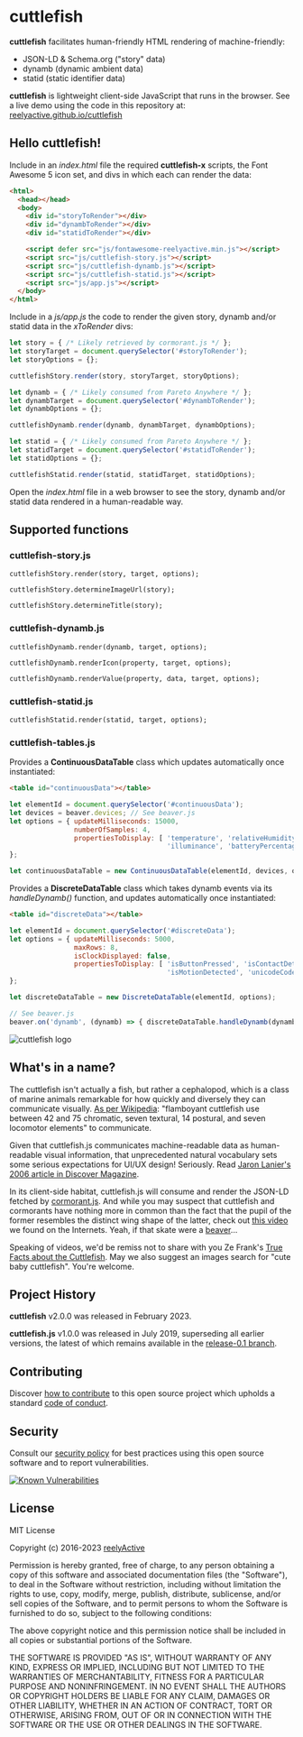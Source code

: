 cuttlefish
==========

__cuttlefish__ facilitates human-friendly HTML rendering of machine-friendly:
- JSON-LD & Schema.org ("story" data)
- dynamb (dynamic ambient data)
- statid (static identifier data)

__cuttlefish__ is lightweight client-side JavaScript that runs in the browser.  See a live demo using the code in this repository at: [reelyactive.github.io/cuttlefish](https://reelyactive.github.io/cuttlefish)


Hello cuttlefish!
-----------------

Include in an _index.html_ file the required __cuttlefish-x__ scripts, the Font Awesome 5 icon set, and divs in which each can render the data:

```html
<html>
  <head></head>
  <body>
    <div id="storyToRender"></div>
    <div id="dynambToRender"></div>
    <div id="statidToRender"></div>

    <script defer src="js/fontawesome-reelyactive.min.js"></script>
    <script src="js/cuttlefish-story.js"></script>
    <script src="js/cuttlefish-dynamb.js"></script>
    <script src="js/cuttlefish-statid.js"></script>
    <script src="js/app.js"></script>
  </body>
</html>
```

Include in a _js/app.js_ the code to render the given story, dynamb and/or statid data in the _xToRender_ divs:

```javascript
let story = { /* Likely retrieved by cormorant.js */ };
let storyTarget = document.querySelector('#storyToRender');
let storyOptions = {};

cuttlefishStory.render(story, storyTarget, storyOptions);

let dynamb = { /* Likely consumed from Pareto Anywhere */ };
let dynambTarget = document.querySelector('#dynambToRender');
let dynambOptions = {};

cuttlefishDynamb.render(dynamb, dynambTarget, dynambOptions);

let statid = { /* Likely consumed from Pareto Anywhere */ };
let statidTarget = document.querySelector('#statidToRender');
let statidOptions = {};

cuttlefishStatid.render(statid, statidTarget, statidOptions);
```

Open the _index.html_ file in a web browser to see the story, dynamb and/or statid data rendered in a human-readable way.


Supported functions
-------------------

### cuttlefish-story.js

`cuttlefishStory.render(story, target, options);`

`cuttlefishStory.determineImageUrl(story);`

`cuttlefishStory.determineTitle(story);`

### cuttlefish-dynamb.js

`cuttlefishDynamb.render(dynamb, target, options);`

`cuttlefishDynamb.renderIcon(property, target, options);`

`cuttlefishDynamb.renderValue(property, data, target, options);`

### cuttlefish-statid.js

`cuttlefishStatid.render(statid, target, options);`

### cuttlefish-tables.js

Provides a __ContinuousDataTable__ class which updates automatically once instantiated:

```html
<table id="continuousData"></table>
```

```javascript
let elementId = document.querySelector('#continuousData');
let devices = beaver.devices; // See beaver.js
let options = { updateMilliseconds: 15000,
                numberOfSamples: 4,
                propertiesToDisplay: [ 'temperature', 'relativeHumidity',
                                       'illuminance', 'batteryPercentage' ]
};

let continuousDataTable = new ContinuousDataTable(elementId, devices, options);
```

Provides a __DiscreteDataTable__ class which takes dynamb events via its _handleDynamb()_ function, and updates automatically once instantiated:

```html
<table id="discreteData"></table>
```

```javascript
let elementId = document.querySelector('#discreteData');
let options = { updateMilliseconds: 5000,
                maxRows: 8,
                isClockDisplayed: false,
                propertiesToDisplay: [ 'isButtonPressed', 'isContactDetected',
                                       'isMotionDetected', 'unicodeCodePoints' ]
};

let discreteDataTable = new DiscreteDataTable(elementId, options);

// See beaver.js
beaver.on('dynamb', (dynamb) => { discreteDataTable.handleDynamb(dynamb); });
```


![cuttlefish logo](https://reelyactive.github.io/cuttlefish/images/cuttlefish-bubble.png)


What's in a name?
-----------------

The cuttlefish isn't actually a fish, but rather a cephalopod, which is a class of marine animals remarkable for how quickly and diversely they can communicate visually.  [As per Wikipedia](https://en.wikipedia.org/wiki/Cuttlefish#Communication): "flamboyant cuttlefish use between 42 and 75 chromatic, seven textural, 14 postural, and seven locomotor elements" to communicate.

Given that cuttlefish.js communicates machine-readable data as human-readable visual information, that unprecedented natural vocabulary sets some serious expectations for UI/UX design!  Seriously.  Read [Jaron Lanier's 2006 article in Discover Magazine](http://discovermagazine.com/2006/apr/cephalopod-morphing/).

In its client-side habitat, cuttlefish.js will consume and render the JSON-LD fetched by [cormorant.js](https://github.com/reelyactive/cormorant).  And while you may suspect that cuttlefish and cormorants have nothing more in common than the fact that the pupil of the former resembles the distinct wing shape of the latter, check out [this video](https://youtu.be/OQq__WdJBMw?t=2m40s) we found on the Internets.  Yeah, if that skate were a [beaver](https://github.com/reelyactive/beaver)...

Speaking of videos, we'd be remiss not to share with you Ze Frank's [True Facts about the Cuttlefish](https://youtu.be/GDwOi7HpHtQ).  May we also suggest an images search for "cute baby cuttlefish".  You're welcome.


Project History
---------------

__cuttlefish__ v2.0.0 was released in February 2023.

__cuttlefish.js__ v1.0.0 was released in July 2019, superseding all earlier versions, the latest of which remains available in the [release-0.1 branch](https://github.com/reelyactive/cuttlefish/tree/release-0.1).


Contributing
------------

Discover [how to contribute](CONTRIBUTING.md) to this open source project which upholds a standard [code of conduct](CODE_OF_CONDUCT.md).


Security
--------

Consult our [security policy](SECURITY.md) for best practices using this open source software and to report vulnerabilities.

[![Known Vulnerabilities](https://snyk.io/test/github/reelyactive/cuttlefish/badge.svg)](https://snyk.io/test/github/reelyactive/cuttlefish)


License
-------

MIT License

Copyright (c) 2016-2023 [reelyActive](https://www.reelyactive.com)

Permission is hereby granted, free of charge, to any person obtaining a copy of this software and associated documentation files (the "Software"), to deal in the Software without restriction, including without limitation the rights to use, copy, modify, merge, publish, distribute, sublicense, and/or sell copies of the Software, and to permit persons to whom the Software is furnished to do so, subject to the following conditions:

The above copyright notice and this permission notice shall be included in all copies or substantial portions of the Software.

THE SOFTWARE IS PROVIDED "AS IS", WITHOUT WARRANTY OF ANY KIND, EXPRESS OR
IMPLIED, INCLUDING BUT NOT LIMITED TO THE WARRANTIES OF MERCHANTABILITY,
FITNESS FOR A PARTICULAR PURPOSE AND NONINFRINGEMENT. IN NO EVENT SHALL THE
AUTHORS OR COPYRIGHT HOLDERS BE LIABLE FOR ANY CLAIM, DAMAGES OR OTHER
LIABILITY, WHETHER IN AN ACTION OF CONTRACT, TORT OR OTHERWISE, ARISING FROM,
OUT OF OR IN CONNECTION WITH THE SOFTWARE OR THE USE OR OTHER DEALINGS IN
THE SOFTWARE.
